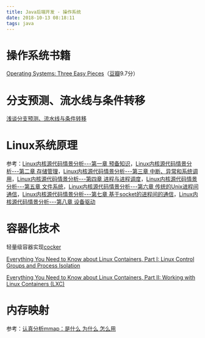```yaml
---
title: Java后端开发 - 操作系统
date: 2018-10-13 08:18:11
tags: java
---
```




# 操作系统书籍

[Operating Systems: Three Easy Pieces](http://pages.cs.wisc.edu/~remzi/OSTEP/)（[豆瓣](https://book.douban.com/subject/19973015/)9.7分）

# 分支预测、流水线与条件转移

[浅谈分支预测、流水线与条件转移](https://www.cnblogs.com/yangecnu/p/introduce-branch-predict-pipelining-and-conditonal-move-instruction.html)

# Linux系统原理

参考：[Linux内核源代码情景分析---第一章 预备知识](http://blog.sina.com.cn/s/blog_6b94d5680101uwae.html)，[Linux内核源代码情景分析---第二章 存储管理](http://blog.sina.com.cn/s/blog_6b94d5680101v3q8.html)，[Linux内核源代码情景分析---第三章 中断、异常和系统调用](http://blog.sina.com.cn/s/blog_6b94d5680101va6e.html)，[Linux内核源代码情景分析---第四章 进程与进程调度](http://blog.sina.com.cn/s/blog_6b94d5680101vkiv.html)，[Linux内核源代码情景分析---第五章 文件系统](http://blog.sina.com.cn/s/blog_6b94d5680101vfqv.html)，[Linux内核源代码情景分析---第六章 传统的Unix进程间通信](http://blog.sina.com.cn/s/blog_6b94d5680101vnvo.html)，[Linux内核源代码情景分析---第七章 基于socket的进程间的通信](http://blog.sina.com.cn/s/blog_6b94d5680101vr45.html)，[Linux内核源代码情景分析---第八章 设备驱动](http://blog.sina.com.cn/s/blog_6b94d5680101vnw2.html)

# 容器化技术

轻量级容器实现[cocker](https://github.com/calvinwilliams/cocker)

[Everything You Need to Know about Linux Containers, Part I: Linux Control Groups and Process Isolation](https://www.linuxjournal.com/content/everything-you-need-know-about-linux-containers-part-i-linux-control-groups-and-process)

[Everything You Need to Know about Linux Containers, Part II: Working with Linux Containers (LXC)](https://www.linuxjournal.com/content/everything-you-need-know-about-linux-containers-part-ii-working-linux-containers-lxc)

# 内存映射

参考：[认真分析mmap：是什么 为什么 怎么用](https://www.cnblogs.com/huxiao-tee/p/4660352.html)
